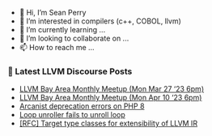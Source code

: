 - 👋 Hi, I’m Sean Perry
- 👀 I’m interested in compilers (c++, COBOL, llvm)
- 🌱 I’m currently learning ...
- 💞️ I’m looking to collaborate on ...
- 📫 How to reach me ...

<!---
s66perry/s66perry is a ✨ special ✨ repository because its `README.md` (this file) appears on your GitHub profile.
You can click the Preview link to take a look at your changes.
--->
### 📕 Latest LLVM Discourse Posts

<!-- DISCOURSE-LLVM:START -->
- [LLVM Bay Area Monthly Meetup &lpar;Mon Mar 27 ‘23 6pm&rpar;](https://discourse.llvm.org/t/llvm-bay-area-monthly-meetup-mon-mar-27-23-6pm/69117#post_5)
- [LLVM Bay Area Monthly Meetup &lpar;Mon Apr 10 ‘23 6pm&rpar;](https://discourse.llvm.org/t/llvm-bay-area-monthly-meetup-mon-apr-10-23-6pm/69840#post_1)
- [Arcanist deprecation errors on PHP 8](https://discourse.llvm.org/t/arcanist-deprecation-errors-on-php-8/63231?page=2#post_23)
- [Loop unroller fails to unroll loop](https://discourse.llvm.org/t/loop-unroller-fails-to-unroll-loop/69834#post_2)
- [[RFC] Target type classes for extensibility of LLVM IR](https://discourse.llvm.org/t/rfc-target-type-classes-for-extensibility-of-llvm-ir/69813#post_3)
<!-- DISCOURSE-LLVM:END -->
